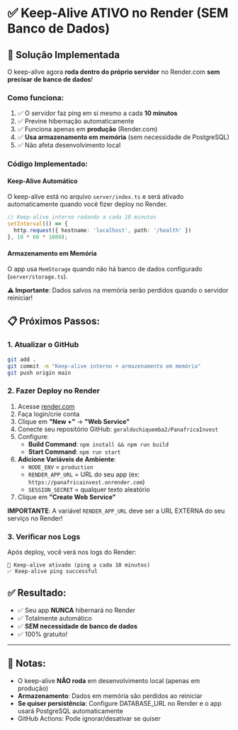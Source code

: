 # ✅ Keep-Alive ATIVO no Render (SEM Banco de Dados)

## 🎯 Solução Implementada

O keep-alive agora **roda dentro do próprio servidor** no Render.com **sem precisar de banco de dados**!

### Como funciona:

1. ✅ O servidor faz ping em si mesmo a cada **10 minutos**
2. ✅ Previne hibernação automaticamente
3. ✅ Funciona apenas em **produção** (Render.com)
4. ✅ **Usa armazenamento em memória** (sem necessidade de PostgreSQL)
5. ✅ Não afeta desenvolvimento local

### Código Implementado:

#### Keep-Alive Automático
O keep-alive está no arquivo `server/index.ts` e será ativado automaticamente quando você fizer deploy no Render.

```typescript
// Keep-alive interno rodando a cada 10 minutos
setInterval(() => {
  http.request({ hostname: 'localhost', path: '/health' })
}, 10 * 60 * 1000);
```

#### Armazenamento em Memória
O app usa `MemStorage` quando não há banco de dados configurado (`server/storage.ts`).

**⚠️ Importante**: Dados salvos na memória serão perdidos quando o servidor reiniciar!

## 📋 Próximos Passos:

### 1. Atualizar o GitHub

```bash
git add .
git commit -m "Keep-alive interno + armazenamento em memória"
git push origin main
```

### 2. Fazer Deploy no Render

1. Acesse [render.com](https://render.com)
2. Faça login/crie conta
3. Clique em **"New +"** → **"Web Service"**
4. Conecte seu repositório GitHub: `geraldochiquemba2/PanafricaInvest`
5. Configure:
   - **Build Command**: `npm install && npm run build`
   - **Start Command**: `npm run start`
6. **Adicione Variáveis de Ambiente**:
   - `NODE_ENV` = `production`
   - `RENDER_APP_URL` = URL do seu app (ex: `https://panafricainvest.onrender.com`)
   - `SESSION_SECRET` = qualquer texto aleatório
7. Clique em **"Create Web Service"**

**IMPORTANTE**: A variável `RENDER_APP_URL` deve ser a URL EXTERNA do seu serviço no Render!

### 3. Verificar nos Logs

Após deploy, você verá nos logs do Render:

```
🔄 Keep-alive ativado (ping a cada 10 minutos)
✅ Keep-alive ping successful
```

## ✅ Resultado:

- ✅ Seu app **NUNCA** hibernará no Render
- ✅ Totalmente automático
- ✅ **SEM necessidade de banco de dados**
- ✅ 100% gratuito!

---

## 📝 Notas:

- O keep-alive **NÃO roda** em desenvolvimento local (apenas em produção)
- **Armazenamento**: Dados em memória são perdidos ao reiniciar
- **Se quiser persistência**: Configure DATABASE_URL no Render e o app usará PostgreSQL automaticamente
- GitHub Actions: Pode ignorar/desativar se quiser
